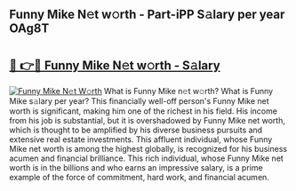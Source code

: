 ## Funny Mike N𝚎t w𝚘rth - Part-iPP S𝚊lary per year OAg8T

# <h2><a href="http://gc0ps7b.nevu.top/?p=Funny+Mike">🔗 👉🔴 Funny Mike N𝚎t w𝚘rth - S𝚊lary</a></h2>

[![Funny Mike N𝚎t W𝚘rth](https://i.imgur.com/Oavwk0R.jpeg)](http://gc0ps7b.nevu.top/?p=Funny+Mike)
What is Funny Mike n𝚎t w𝚘rth? What is Funny Mike s𝚊lary per year?
This financially well-off person's Funny Mike net worth is significant, making him one of the richest in his field. His income from his job is substantial, but it is overshadowed by Funny Mike net worth, which is thought to be amplified by his diverse business pursuits and extensive real estate investments. This affluent individual, whose Funny Mike net worth is among the highest globally, is recognized for his business acumen and financial brilliance. This rich individual, whose Funny Mike net worth is in the billions and who earns an impressive salary, is a prime example of the force of commitment, hard work, and financial acumen.
